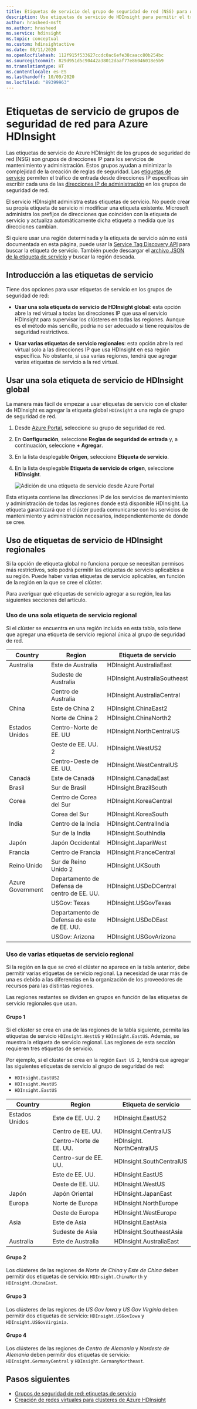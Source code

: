 ```yaml
---
title: Etiquetas de servicio del grupo de seguridad de red (NSG) para Azure HDInsight
description: Use etiquetas de servicio de HDInsight para permitir el tráfico entrante al clúster desde los nodos de servicios de mantenimiento y administración, sin agregar direcciones IP a los grupos de seguridad de red.
author: hrasheed-msft
ms.author: hrasheed
ms.service: hdinsight
ms.topic: conceptual
ms.custom: hdinsightactive
ms.date: 08/11/2020
ms.openlocfilehash: 112f915f533627ccdc0ac6efe38caacc80b254bc
ms.sourcegitcommit: 829d951d5c90442a38012daaf77e86046018e5b9
ms.translationtype: HT
ms.contentlocale: es-ES
ms.lasthandoff: 10/09/2020
ms.locfileid: "89399963"
---
```

# <a name="nsg-service-tags-for-azure-hdinsight"></a>Etiquetas de servicio de grupos de seguridad de red para Azure HDInsight

Las etiquetas de servicio de Azure HDInsight de los grupos de seguridad de red (NSG) son grupos de direcciones IP para los servicios de mantenimiento y administración. Estos grupos ayudan a minimizar la complejidad de la creación de reglas de seguridad. Las [etiquetas de servicio](../virtual-network/security-overview.md#service-tags) permiten el tráfico de entrada desde direcciones IP específicas sin escribir cada una de las [direcciones IP de administración](hdinsight-management-ip-addresses.md) en los grupos de seguridad de red.

El servicio HDInsight administra estas etiquetas de servicio. No puede crear su propia etiqueta de servicio ni modificar una etiqueta existente. Microsoft administra los prefijos de direcciones que coinciden con la etiqueta de servicio y actualiza automáticamente dicha etiqueta a medida que las direcciones cambian.

Si quiere usar una región determinada y la etiqueta de servicio aún no está documentada en esta página, puede usar la [Service Tag Discovery API](../virtual-network/service-tags-overview.md#use-the-service-tag-discovery-api-public-preview) para buscar la etiqueta de servicio. También puede descargar el [archivo JSON de la etiqueta de servicio](../virtual-network/service-tags-overview.md#discover-service-tags-by-using-downloadable-json-files) y buscar la región deseada.

## <a name="get-started-with-service-tags"></a>Introducción a las etiquetas de servicio

Tiene dos opciones para usar etiquetas de servicio en los grupos de seguridad de red:

- **Usar una sola etiqueta de servicio de HDInsight global**: esta opción abre la red virtual a todas las direcciones IP que usa el servicio HDInsight para supervisar los clústeres en todas las regiones. Aunque es el método más sencillo, podría no ser adecuado si tiene requisitos de seguridad restrictivos.

- **Usar varias etiquetas de servicio regionales**: esta opción abre la red virtual solo a las direcciones IP que usa HDInsight en esa región específica. No obstante, si usa varias regiones, tendrá que agregar varias etiquetas de servicio a la red virtual.

## <a name="use-a-single-global-hdinsight-service-tag"></a>Usar una sola etiqueta de servicio de HDInsight global

La manera más fácil de empezar a usar etiquetas de servicio con el clúster de HDInsight es agregar la etiqueta global `HDInsight` a una regla de grupo de seguridad de red.

1. Desde [Azure Portal](https://portal.azure.com/), seleccione su grupo de seguridad de red.

1. En **Configuración**, seleccione **Reglas de seguridad de entrada** y, a continuación, seleccione **+ Agregar**.

1. En la lista desplegable **Origen**, seleccione **Etiqueta de servicio**.

1. En la lista desplegable **Etiqueta de servicio de origen**, seleccione **HDInsight**.

    ![Adición de una etiqueta de servicio desde Azure Portal](./media/hdinsight-service-tags/azure-portal-add-service-tag.png)

Esta etiqueta contiene las direcciones IP de los servicios de mantenimiento y administración de todas las regiones donde está disponible HDInsight. La etiqueta garantizará que el clúster pueda comunicarse con los servicios de mantenimiento y administración necesarios, independientemente de dónde se cree.

## <a name="use-regional-hdinsight-service-tags"></a>Uso de etiquetas de servicio de HDInsight regionales

Si la opción de etiqueta global no funciona porque se necesitan permisos más restrictivos, solo podrá permitir las etiquetas de servicio aplicables a su región. Puede haber varias etiquetas de servicio aplicables, en función de la región en la que se cree el clúster.

Para averiguar qué etiquetas de servicio agregar a su región, lea las siguientes secciones del artículo.

### <a name="use-a-single-regional-service-tag"></a>Uso de una sola etiqueta de servicio regional

Si el clúster se encuentra en una región incluida en esta tabla, solo tiene que agregar una etiqueta de servicio regional única al grupo de seguridad de red.

| Country | Region | Etiqueta de servicio |
| ---- | ---- | ---- |
| Australia | Este de Australia | HDInsight.AustraliaEast |
| &nbsp; | Sudeste de Australia | HDInsight.AustraliaSoutheast |
| &nbsp; | Centro de Australia | HDInsight.AustraliaCentral |
| China | Este de China 2 | HDInsight.ChinaEast2 |
| &nbsp; | Norte de China 2 | HDInsight.ChinaNorth2 |
| Estados Unidos | Centro-Norte de EE. UU | HDInsight.NorthCentralUS |
| &nbsp; | Oeste de EE. UU. 2 | HDInsight.WestUS2 |
| &nbsp; | Centro-Oeste de EE. UU. | HDInsight.WestCentralUS |
| Canadá | Este de Canadá | HDInsight.CanadaEast |
| Brasil | Sur de Brasil | HDInsight.BrazilSouth |
| Corea | Centro de Corea del Sur | HDInsight.KoreaCentral |
| &nbsp; | Corea del Sur | HDInsight.KoreaSouth |
| India | Centro de la India | HDInsight.CentralIndia |
| &nbsp; | Sur de la India | HDInsight.SouthIndia |
| Japón | Japón Occidental | HDInsight.JapanWest |
| Francia | Centro de Francia| HDInsight.FranceCentral |
| Reino Unido | Sur de Reino Unido 2 | HDInsight.UKSouth |
| Azure Government | Departamento de Defensa de centro de EE. UU. | HDInsight.USDoDCentral |
| &nbsp; | USGov: Texas | HDInsight.USGovTexas |
| &nbsp; | Departamento de Defensa de este de EE. UU. | HDInsight.USDoDEast |
| &nbsp; | USGov: Arizona | HDInsight.USGovArizona |

### <a name="use-multiple-regional-service-tags"></a>Uso de varias etiquetas de servicio regional

Si la región en la que se creó el clúster no aparece en la tabla anterior, debe permitir varias etiquetas de servicio regional. La necesidad de usar más de una es debido a las diferencias en la organización de los proveedores de recursos para las distintas regiones.

Las regiones restantes se dividen en grupos en función de las etiquetas de servicio regionales que usan.

#### <a name="group-1"></a>Grupo 1

Si el clúster se crea en una de las regiones de la tabla siguiente, permita las etiquetas de servicio `HDInsight.WestUS` y `HDInsight.EastUS`. Además, se muestra la etiqueta de servicio regional. Las regiones de esta sección requieren tres etiquetas de servicio.

Por ejemplo, si el clúster se crea en la región `East US 2`, tendrá que agregar las siguientes etiquetas de servicio al grupo de seguridad de red:

- `HDInsight.EastUS2`
- `HDInsight.WestUS`
- `HDInsight.EastUS`

| Country | Region | Etiqueta de servicio |
| ---- | ---- | ---- |
| Estados Unidos | Este de EE. UU. 2 | HDInsight.EastUS2 |
| &nbsp; | Centro de EE. UU. | HDInsight.CentralUS |
| &nbsp; | Centro-Norte de EE. UU. | HDInsight. NorthCentralUS |
| &nbsp; | Centro-sur de EE. UU. | HDInsight.SouthCentralUS |
| &nbsp; | Este de EE. UU. | HDInsight.EastUS |
| &nbsp; | Oeste de EE. UU. | HDInsight.WestUS |
| Japón | Japón Oriental | HDInsight.JapanEast |
| Europa | Norte de Europa | HDInsight.NorthEurope |
| &nbsp; | Oeste de Europa| HDInsight.WestEurope |
| Asia | Este de Asia | HDInsight.EastAsia |
| &nbsp; | Sudeste de Asia | HDInsight.SoutheastAsia |
| Australia | Este de Australia | HDInsight.AustraliaEast |

#### <a name="group-2"></a>Grupo 2

Los clústeres de las regiones de *Norte de China* y *Este de China* deben permitir dos etiquetas de servicio: `HDInsight.ChinaNorth` y `HDInsight.ChinaEast`.

#### <a name="group-3"></a>Grupo 3

Los clústeres de las regiones de *US Gov Iowa* y *US Gov Virginia* deben permitir dos etiquetas de servicio: `HDInsight.USGovIowa` y `HDInsight.USGovVirginia`.

#### <a name="group-4"></a>Grupo 4

Los clústeres de las regiones de *Centro de Alemania* y *Nordeste de Alemania* deben permitir dos etiquetas de servicio: `HDInsight.GermanyCentral` y `HDInsight.GermanyNortheast`.

## <a name="next-steps"></a>Pasos siguientes

- [Grupos de seguridad de red: etiquetas de servicio](../virtual-network/security-overview.md#security-rules)
- [Creación de redes virtuales para clústeres de Azure HDInsight](hdinsight-create-virtual-network.md)
